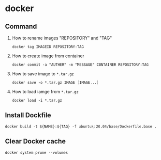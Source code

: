 # docker

## Command
1. How to rename images \"REPOSITORY\" and \"TAG\"
    ```
    docker tag IMAGEID REPOSITORY:TAG
    ```
2. How to create image from container
    ```
    docker commit -a "AUTHER" -m "MESSAGE" CONTAINER REPOSITORY:TAG
    ```
3. How to save image to ```*.tar.gz```
    ```
    docker save -o *.tar.gz IMAGE [IMAGE...]
    ```
4. How to load iamge from ```*.tar.gz```
    ```
    docker load -i *.tar.gz
    ```

## Install Dockfile
```
docker build -t ${NAME}:${TAG} -f ubuntu\:20.04/base/Dockerfile.base .
```

## Clear Docker cache
```
docker system prune --volumes
```